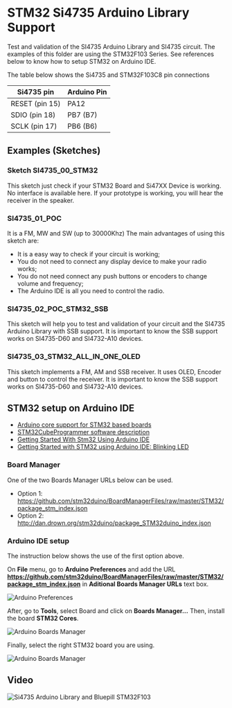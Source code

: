 # STM32 Si4735 Arduino Library Support 

Test and validation of the SI4735 Arduino Library and SI4735 circuit.
The examples of this folder are using the STM32F103 Series. See references below to know how to setup STM32 on Arduino IDE. 


The table below shows the Si4735 and STM32F103C8 pin connections 
    
| Si4735 pin      |  Arduino Pin  |
| ----------------| ------------  |
| RESET (pin 15)  |     PA12      |
| SDIO (pin 18)   |     PB7 (B7)  |
| SCLK (pin 17)   |     PB6 (B6)  |


## Examples (Sketches)

### Sketch SI4735_00_STM32 

This sketch just check if your STM32 Board and Si47XX Device is working. No interface is available here. If your prototype is working, you will hear the receiver in the speaker. 

### SI4735_01_POC

It is a FM, MW and SW (up to 30000Khz)
The main advantages of using this sketch are: 
* It is a easy way to check if your circuit is working;
* You do not need to connect any display device to make your radio works;
* You do not need connect any push buttons or encoders to change volume and frequency;
* The Arduino IDE is all you need to control the radio.  

### SI4735_02_POC_STM32_SSB

This sketch will help you to test and validation of your circuit and the SI4735 Arduino Library with SSB support.
It is important to know the SSB support works on SI4735-D60 and SI4732-A10 devices. 

### SI4735_03_STM32_ALL_IN_ONE_OLED

This sketch implements a FM, AM and SSB receiver. It uses OLED, Encoder and button to control the receiver.
It is important to know the SSB support works on SI4735-D60 and SI4732-A10 devices. 


## STM32 setup on Arduino IDE

* [Arduino core support for STM32 based boards](https://github.com/stm32duino/Arduino_Core_STM32)
* [STM32CubeProgrammer software description](https://www.st.com/resource/en/user_manual/dm00403500-stm32cubeprogrammer-software-description-stmicroelectronics.pdf)
* [Getting Started With Stm32 Using Arduino IDE](https://www.instructables.com/id/Getting-Started-With-Stm32-Using-Arduino-IDE/)
* [Getting Started with STM32 using Arduino IDE: Blinking LED](https://circuitdigest.com/microcontroller-projects/getting-started-with-stm32-development-board-stm32f103c8-using-arduino-ide)


### Board Manager 

One of the two Boards Manager URLs below can be used. 

* Option 1: https://github.com/stm32duino/BoardManagerFiles/raw/master/STM32/package_stm_index.json
* Option 2: http://dan.drown.org/stm32duino/package_STM32duino_index.json



### Arduino IDE setup 

The instruction below shows the use of the first option above.  

On __File__ menu, go to __Arduino Preferences__ and add the URL __https://github.com/stm32duino/BoardManagerFiles/raw/master/STM32/package_stm_index.json__ in __Aditional Boards Manager URLs__ text box. 

![Arduino Preferences](https://github.com/pu2clr/SI4735/blob/master/extras/images/STM32_00.png)


After, go to __Tools__, select Board and click on __Boards Manager...__ Then, install the board __STM32 Cores__. 

![Arduino Boards Manager](https://github.com/pu2clr/SI4735/blob/master/extras/images/STM32_01.png)


Finally, select the right STM32 board you are using. 

![Arduino Boards Manager](https://github.com/pu2clr/SI4735/blob/master/extras/images/STM32_02.png)



## Video

![Si4735 Arduino Library and Bluepill STM32F103 ](https://youtu.be/v4o5_lKKATc)